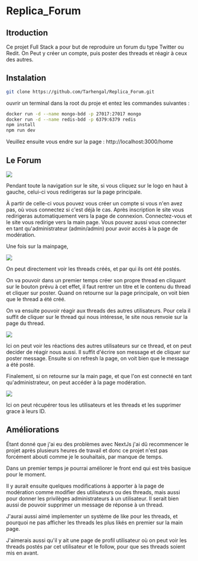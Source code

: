 # Replica_Forum

## Itroduction

Ce projet Full Stack a pour but de reproduire un forum du type Twitter ou Redit.
On Peut y créer un compte, puis poster des threads et réagir à ceux des autres.

## Instalation 

```bash
git clone https://github.com/Tarhengal/Replica_Forum.git
```

ouvrir un terminal dans la root du proje et entez les commandes suivantes :

```bash
docker run -d --name mongo-bdd -p 27017:27017 mongo
docker run -d --name redis-bdd -p 6379:6379 redis
npm install
npm run dev
```
Veuillez ensuite vous endre sur la page : http://localhost:3000/home

## Le Forum 

![]("public\images\homepage.png")

Pendant toute la navigation sur le site, si vous cliquez sur le logo en haut à gauche, celui-ci vous redirigeras sur la page principale.

À partir de celle-ci vous pouvez vous créer un compte si vous n'en avez pas, où vous connectez si c'est déjà le cas.
Après inscription le site vous redirigeras automatiquement vers la page de connexion.
Connectez-vous et le site vous redirige vers la main page.
Vous pouvez aussi vous connecter en tant qu'administrateur (admin/admin) pour avoir accès à la page de modération.

Une fois sur la mainpage, 

![]("public\images\mainpage.png")

On peut directement voir les threads créés, et par qui ils ont été postés.

On va pouvoir dans un premier temps créer son propre thread en cliquant sur le bouton prévu à cet effet,
il faut rentrer un titre et le contenu du thread et cliquer sur poster.
Quand on retourne sur la page principale, on voit bien que le thread a été créé.

On va ensuite pouvoir réagir aux threads des autres utilisateurs. Pour cela il suffit de cliquer sur le thread qui nous intéresse, le site nous renvoie sur la page du thread.

![]("public\images\thread.png")

Ici on peut voir les réactions des autres utilisateurs sur ce thread, et on peut decider de réagir nous aussi.
Il suffit d'écrire son message et de cliquer sur poster message.
Ensuite si on refresh la page, on voit bien que le message a été posté.

Finalement, si on retourne sur la main page, et que l'on est connecté en tant qu'administrateur, on peut accéder à la page modération.

![]("public\images\moderate.png")

Ici on peut récupérer tous les utilisateurs et les threads et les supprimer grace à leurs ID.

## Améliorations

Étant donné que j'ai eu des problèmes avec NextJs j'ai dû recommencer le projet après plusieurs heures de travail et donc ce projet n'est pas forcément abouti comme je le souhaitais, par manque de temps.

Dans un premier temps je pourrai améliorer le front end qui est très basique pour le moment.

Il y aurait ensuite quelques modifications à apporter à la page de modération comme modifier des utilisateurs ou des threads, mais aussi pour donner les privilèges administrateurs à un utilisateur. Il serait bien aussi de pouvoir supprimer un message de réponse à un thread.

J'aurai aussi aimé implementer un système de like pour les threads, et pourquoi ne pas afficher les threads les plus likés en premier sur la main page.

J'aimerais aussi qu'il y ait une page de profil utilisateur où on peut voir les threads postés par cet utilisateur et le follow, pour que ses threads soient mis en avant.